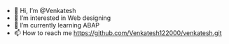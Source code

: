 - 👋 Hi, I’m @Venkatesh
- 👀 I’m interested in Web designing
- 🌱 I’m currently learning ABAP
- 📫 How to reach me https://github.com/Venkatesh122000/venkatesh.git

<!---
Venkatesh122000/Venkatesh122000 is a ✨ special ✨ repository because its `README.md` (this file) appears on your GitHub profile.
You can click the Preview link to take a look at your changes.
--->
